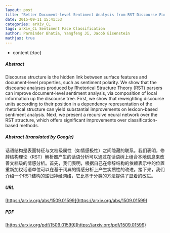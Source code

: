 ```yaml
---
layout: post
title: "Better Document-level Sentiment Analysis from RST Discourse Parsing"
date: 2015-09-11 15:41:53
categories: arXiv_CL
tags: arXiv_CL Sentiment Face Classification
author: Parminder Bhatia, Yangfeng Ji, Jacob Eisenstein
mathjax: true
---
```


* content
{:toc}

##### Abstract
Discourse structure is the hidden link between surface features and document-level properties, such as sentiment polarity. We show that the discourse analyses produced by Rhetorical Structure Theory (RST) parsers can improve document-level sentiment analysis, via composition of local information up the discourse tree. First, we show that reweighting discourse units according to their position in a dependency representation of the rhetorical structure can yield substantial improvements on lexicon-based sentiment analysis. Next, we present a recursive neural network over the RST structure, which offers significant improvements over classification-based methods.

##### Abstract (translated by Google)
话语结构是表面特征与文档级属性（如情感极性）之间隐藏的联系。我们表明，修辞结构理论（RST）解析器产生的话语分析可以通过在话语树上组合本地信息来改善文档级的情感分析。首先，我们表明，根据自己在修辞结构的依赖表示中的位置重新加权话语单位可以在基于词典的情感分析上产生实质性的改进。接下来，我们介绍一个RST结构的递归神经网络，它比基于分类的方法提供了显着的改进。

##### URL
[https://arxiv.org/abs/1509.01599](https://arxiv.org/abs/1509.01599)

##### PDF
[https://arxiv.org/pdf/1509.01599](https://arxiv.org/pdf/1509.01599)

